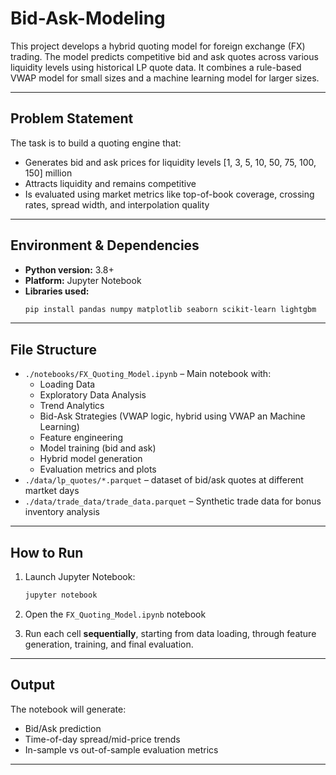 # Bid-Ask-Modeling

This project develops a hybrid quoting model for foreign exchange (FX) trading. The model predicts competitive bid and ask quotes across various liquidity levels using historical LP quote data. It combines a rule-based VWAP model for small sizes and a machine learning model for larger sizes.

---

## Problem Statement

The task is to build a quoting engine that:
- Generates bid and ask prices for liquidity levels [1, 3, 5, 10, 50, 75, 100, 150] million
- Attracts liquidity and remains competitive
- Is evaluated using market metrics like top-of-book coverage, crossing rates, spread width, and interpolation quality

---

## Environment & Dependencies

- **Python version:** 3.8+
- **Platform:** Jupyter Notebook
- **Libraries used:**
  ```bash
  pip install pandas numpy matplotlib seaborn scikit-learn lightgbm
  ```

---


## File Structure

- `./notebooks/FX_Quoting_Model.ipynb` – Main notebook with:
  - Loading Data
  - Exploratory Data Analysis
  - Trend Analytics
  - Bid-Ask Strategies (VWAP logic, hybrid using VWAP an Machine Learning)
  - Feature engineering
  - Model training (bid and ask)
  - Hybrid model generation
  - Evaluation metrics and plots
- `./data/lp_quotes/*.parquet` – dataset of bid/ask quotes at different martket days
- `./data/trade_data/trade_data.parquet` – Synthetic trade data for bonus inventory analysis

---

## How to Run

1. Launch Jupyter Notebook:
   ```bash
   jupyter notebook
   ```

2. Open the `FX_Quoting_Model.ipynb` notebook

3. Run each cell **sequentially**, starting from data loading, through feature generation, training, and final evaluation.

---

## Output

The notebook will generate:
- Bid/Ask prediction 
- Time-of-day spread/mid-price trends
- In-sample vs out-of-sample evaluation metrics

---



